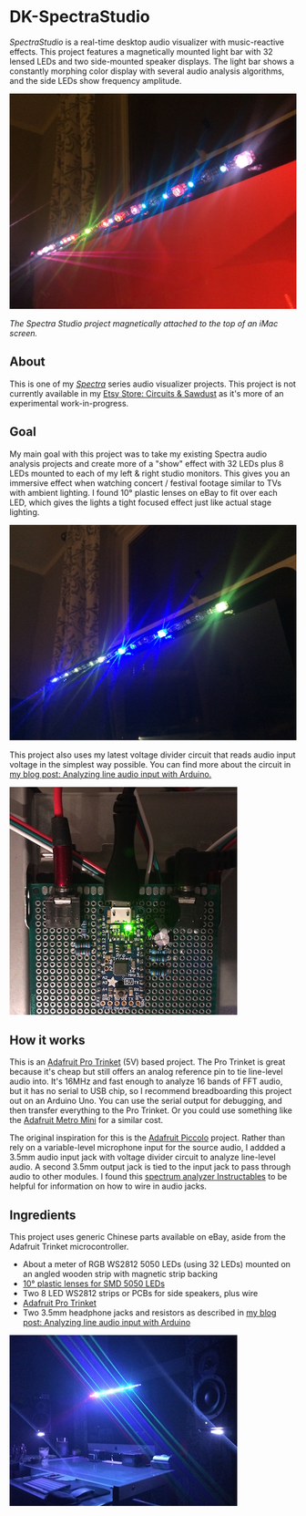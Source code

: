 # DK-SpectraStudio
_SpectraStudio_ is a real-time desktop audio visualizer with music-reactive effects. This project features a magnetically mounted light bar with 32 lensed LEDs and two side-mounted speaker displays. The light bar shows a constantly morphing color display with several audio analysis algorithms, and the side LEDs show frequency amplitude.

![Spectra Studio Visualizer Bar](/images/spectra_studio_top_red.jpg)

_The Spectra Studio project magnetically attached to the top of an iMac screen._

## About
This is one of my _[Spectra](https://github.com/search?q=user%3Adkrue+spectra)_ series audio visualizer projects. This project is not currently available in my
[Etsy Store: Circuits & Sawdust](https://www.etsy.com/shop/CircuitsAndSawdust) as it's more of an experimental work-in-progress.

## Goal
My main goal with this project was to take my existing Spectra audio analysis projects and create more of a "show" effect with 32 LEDs plus 8 LEDs mounted to each of my left & right studio monitors. This gives you an immersive effect when watching concert / festival footage similar to TVs with ambient lighting. I found 10° plastic lenses on eBay to fit over each LED, which gives the lights a tight focused effect just like actual stage lighting.

![Spectra Studio Visualizer Bar](/images/spectra_studio_top_blue.jpg)

This project also uses my latest voltage divider circuit that reads audio input voltage in the simplest way possible. You can find more about the circuit in [my blog post: Analyzing line audio input with Arduino.](https://dkrue.github.io/arduino/2020/02/09/analyzing_line_audio_input_with_arduino.html)

![Spectra Studio Circuit](/images/spectra_studio_circuit.jpg)

## How it works
This is an [Adafruit Pro Trinket](https://www.adafruit.com/product/2000) (5V) based project. The Pro Trinket is great because it's cheap but still offers an analog reference pin to tie line-level audio into. It's 16MHz and fast enough to analyze 16 bands of FFT audio, but it has no serial to USB chip, so I recommend breadboarding this project out on an Arduino Uno. You can use the serial output for debugging, and then transfer everything to the Pro Trinket. Or you could use something like the [Adafruit Metro Mini](https://www.adafruit.com/product/2590) for a similar cost.

The original inspiration for this is the [Adafruit Piccolo](https://learn.adafruit.com/piccolo/overview) project. Rather than rely on a variable-level microphone input for the source audio, I addded a 3.5mm audio input jack with voltage divider circuit to analyze line-level audio. A second 3.5mm output jack is tied to the input jack to pass through audio to other modules.  I found this [spectrum analyzer Instructables](https://www.instructables.com/id/Arduino-Spectrum-Analyzer-on-a-10x10-RGB-LED-Matri/) to be helpful for information on how to wire in audio jacks.

## Ingredients
This project uses generic Chinese parts available on eBay, aside from the Adafruit Trinket microcontroller.

- About a meter of RGB WS2812 5050 LEDs (using 32 LEDs) mounted on an angled wooden strip with magnetic strip backing
- [10° plastic lenses for SMD 5050 LEDs](https://www.ebay.com/itm/LENS-For-5050-SMD-LEDS-WS2812-WS2811-SK6812-10-30-60-120-140-Degree-Angle/292164704213?ssPageName=STRK%3AMEBIDX%3AIT&var=591105126018&_trksid=p2057872.m2749.l2649)
- Two 8 LED WS2812 strips or PCBs for side speakers, plus wire
- [Adafruit Pro Trinket](https://www.adafruit.com/product/2000)
- Two 3.5mm headphone jacks and resistors as described in [my blog post: Analyzing line audio input with Arduino](https://dkrue.github.io/arduino/2020/02/09/analyzing_line_audio_input_with_arduino.html)

![Spectra Studio Visualizer Dark](/images/spectra_studio_all.jpg)
